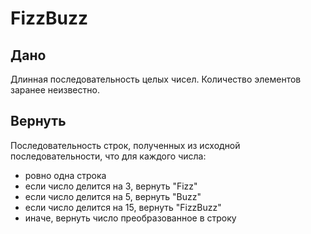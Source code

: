 # FizzBuzz

## Дано
Длинная последовательность целых чисел. 
Количество элементов заранее неизвестно.

## Вернуть
Последовательность строк, полученных из исходной последовательности, что для каждого числа:
- ровно одна строка
- если число делится на 3, вернуть "Fizz"
- если число делится на 5, вернуть "Buzz"
- если число делится на 15, вернуть "FizzBuzz"
- иначе, вернуть число преобразованное в строку

